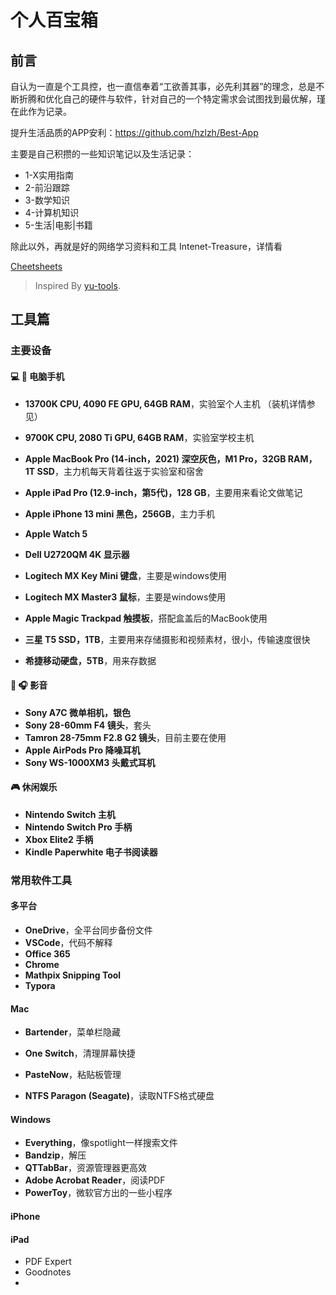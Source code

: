 # 个人百宝箱



## 前言

自认为一直是个工具控，也一直信奉着“工欲善其事，必先利其器”的理念，总是不断折腾和优化自己的硬件与软件，针对自己的一个特定需求会试图找到最优解，瑾在此作为记录。



提升生活品质的APP安利：https://github.com/hzlzh/Best-App

主要是自己积攒的一些知识笔记以及生活记录：

- 1-X实用指南
- 2-前沿跟踪
- 3-数学知识
- 4-计算机知识
- 5-生活|电影|书籍

除此以外，再就是好的网络学习资料和工具 Intenet-Treasure，详情看

[Cheetsheets](./Cheetsheets.md)

> Inspired By [yu-tools](https://github.com/pseudoyu/yu-tools).



## 工具篇

### 主要设备

#### :computer: :iphone: 电脑手机

- **13700K CPU, 4090 FE GPU, 64GB RAM**，实验室个人主机 （装机详情参见）
- **9700K CPU, 2080 Ti GPU, 64GB RAM**，实验室学校主机

- **Apple MacBook Pro (14-inch，2021) 深空灰色，M1 Pro，32GB RAM，1T SSD**，主力机每天背着往返于实验室和宿舍
- **Apple iPad Pro (12.9-inch，第5代)，128 GB**，主要用来看论文做笔记
- **Apple iPhone 13 mini 黑色，256GB**，主力手机
- **Apple Watch 5**
- **Dell U2720QM 4K 显示器**
- **Logitech MX Key Mini 键盘**，主要是windows使用
- **Logitech MX Master3 鼠标**，主要是windows使用
- **Apple Magic Trackpad 触摸板**，搭配盒盖后的MacBook使用
- **三星 T5 SSD，1TB**，主要用来存储摄影和视频素材，很小，传输速度很快
- **希捷移动硬盘，5TB**，用来存数据



#### :movie_camera: :headphones: 影音

- **Sony A7C 微单相机，银色**
- **Sony 28-60mm F4 镜头**，套头
- **Tamron 28-75mm F2.8 G2 镜头**，目前主要在使用
- **Apple AirPods Pro 降噪耳机**
- **Sony WS-1000XM3 头戴式耳机**



#### :video_game: 休闲娱乐

- **Nintendo Switch 主机**
- **Nintendo Switch Pro 手柄**
- **Xbox Elite2 手柄**
- **Kindle Paperwhite 电子书阅读器**



### 常用软件工具

#### 多平台

- **OneDrive**，全平台同步备份文件
- **VSCode**，代码不解释
- **Office 365**
- **Chrome**
- **Mathpix Snipping Tool**
- **Typora**

#### Mac

- **Bartender**，菜单栏隐藏

- **One Switch**，清理屏幕快捷
- **PasteNow**，粘贴板管理
- **NTFS Paragon (Seagate)**，读取NTFS格式硬盘

#### Windows

- **Everything**，像spotlight一样搜索文件
- **Bandzip**，解压
- **QTTabBar**，资源管理器更高效
- **Adobe Acrobat Reader**，阅读PDF
- **PowerToy**，微软官方出的一些小程序

#### iPhone



#### iPad

- PDF Expert
- Goodnotes
- 







